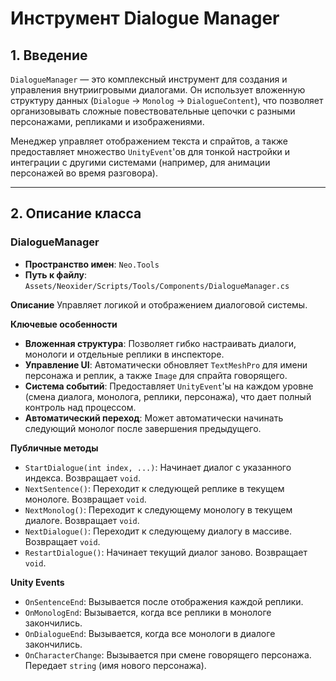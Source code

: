 # Инструмент Dialogue Manager

## 1. Введение

`DialogueManager` — это комплексный инструмент для создания и управления внутриигровыми диалогами. Он использует вложенную структуру данных (`Dialogue` -> `Monolog` -> `DialogueContent`), что позволяет организовывать сложные повествовательные цепочки с разными персонажами, репликами и изображениями.

Менеджер управляет отображением текста и спрайтов, а также предоставляет множество `UnityEvent`'ов для тонкой настройки и интеграции с другими системами (например, для анимации персонажей во время разговора).

---

## 2. Описание класса

### DialogueManager
- **Пространство имен**: `Neo.Tools`
- **Путь к файлу**: `Assets/Neoxider/Scripts/Tools/Components/DialogueManager.cs`

**Описание**
Управляет логикой и отображением диалоговой системы.

**Ключевые особенности**
- **Вложенная структура**: Позволяет гибко настраивать диалоги, монологи и отдельные реплики в инспекторе.
- **Управление UI**: Автоматически обновляет `TextMeshPro` для имени персонажа и реплик, а также `Image` для спрайта говорящего.
- **Система событий**: Предоставляет `UnityEvent`'ы на каждом уровне (смена диалога, монолога, реплики, персонажа), что дает полный контроль над процессом.
- **Автоматический переход**: Может автоматически начинать следующий монолог после завершения предыдущего.

**Публичные методы**
- `StartDialogue(int index, ...)`: Начинает диалог с указанного индекса. Возвращает `void`.
- `NextSentence()`: Переходит к следующей реплике в текущем монологе. Возвращает `void`.
- `NextMonolog()`: Переходит к следующему монологу в текущем диалоге. Возвращает `void`.
- `NextDialogue()`: Переходит к следующему диалогу в массиве. Возвращает `void`.
- `RestartDialogue()`: Начинает текущий диалог заново. Возвращает `void`.

**Unity Events**
- `OnSentenceEnd`: Вызывается после отображения каждой реплики.
- `OnMonologEnd`: Вызывается, когда все реплики в монологе закончились.
- `OnDialogueEnd`: Вызывается, когда все монологи в диалоге закончились.
- `OnCharacterChange`: Вызывается при смене говорящего персонажа. Передает `string` (имя нового персонажа).
